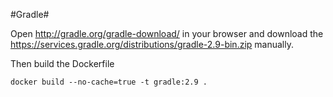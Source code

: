 #Gradle#

Open http://gradle.org/gradle-download/ in your browser and download the https://services.gradle.org/distributions/gradle-2.9-bin.zip manually.

Then build the Dockerfile

    docker build --no-cache=true -t gradle:2.9 .
